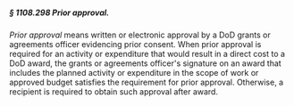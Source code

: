 ##### § 1108.298 Prior approval. #####

*Prior approval* means written or electronic approval by a DoD grants or agreements officer evidencing prior consent. When prior approval is required for an activity or expenditure that would result in a direct cost to a DoD award, the grants or agreements officer's signature on an award that includes the planned activity or expenditure in the scope of work or approved budget satisfies the requirement for prior approval. Otherwise, a recipient is required to obtain such approval after award.